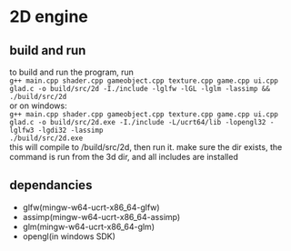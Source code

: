 # 2D engine
## build and run
to build and run the program, run<br/>
```g++ main.cpp shader.cpp gameobject.cpp texture.cpp game.cpp ui.cpp glad.c -o build/src/2d -I./include -lglfw -lGL -lglm -lassimp && ./build/src/2d  ```<br/>
or on windows:<br/>
```g++ main.cpp shader.cpp gameobject.cpp texture.cpp game.cpp ui.cpp glad.c -o build/src/2d.exe -I./include -L/ucrt64/lib -lopengl32 -lglfw3 -lgdi32 -lassimp```<br/>
``` ./build/src/2d.exe  ```<br/>
this will compile to /build/src/2d, then run it. make sure the dir exists, the command is run from the 3d dir, and all includes are installed
## dependancies
 - glfw(mingw-w64-ucrt-x86_64-glfw)
 - assimp(mingw-w64-ucrt-x86_64-assimp)
 - glm(mingw-w64-ucrt-x86_64-glm)
 - opengl(in windows SDK)
